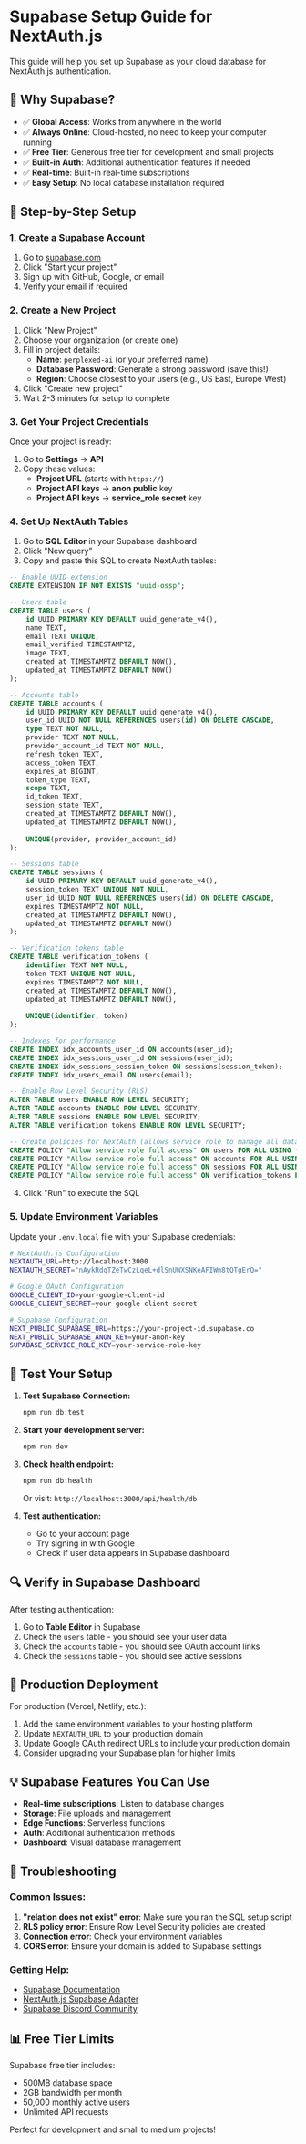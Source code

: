 # Supabase Setup Guide for NextAuth.js

This guide will help you set up Supabase as your cloud database for NextAuth.js authentication.

## 🌟 Why Supabase?

- ✅ **Global Access**: Works from anywhere in the world
- ✅ **Always Online**: Cloud-hosted, no need to keep your computer running
- ✅ **Free Tier**: Generous free tier for development and small projects
- ✅ **Built-in Auth**: Additional authentication features if needed
- ✅ **Real-time**: Built-in real-time subscriptions
- ✅ **Easy Setup**: No local database installation required

## 🚀 Step-by-Step Setup

### 1. Create a Supabase Account

1. Go to [supabase.com](https://supabase.com)
2. Click "Start your project"
3. Sign up with GitHub, Google, or email
4. Verify your email if required

### 2. Create a New Project

1. Click "New Project"
2. Choose your organization (or create one)
3. Fill in project details:
   - **Name**: `perplexed-ai` (or your preferred name)
   - **Database Password**: Generate a strong password (save this!)
   - **Region**: Choose closest to your users (e.g., US East, Europe West)
4. Click "Create new project"
5. Wait 2-3 minutes for setup to complete

### 3. Get Your Project Credentials

Once your project is ready:

1. Go to **Settings** → **API**
2. Copy these values:
   - **Project URL** (starts with `https://`)
   - **Project API keys** → **anon public** key
   - **Project API keys** → **service_role secret** key

### 4. Set Up NextAuth Tables

1. Go to **SQL Editor** in your Supabase dashboard
2. Click "New query"
3. Copy and paste this SQL to create NextAuth tables:

```sql
-- Enable UUID extension
CREATE EXTENSION IF NOT EXISTS "uuid-ossp";

-- Users table
CREATE TABLE users (
    id UUID PRIMARY KEY DEFAULT uuid_generate_v4(),
    name TEXT,
    email TEXT UNIQUE,
    email_verified TIMESTAMPTZ,
    image TEXT,
    created_at TIMESTAMPTZ DEFAULT NOW(),
    updated_at TIMESTAMPTZ DEFAULT NOW()
);

-- Accounts table
CREATE TABLE accounts (
    id UUID PRIMARY KEY DEFAULT uuid_generate_v4(),
    user_id UUID NOT NULL REFERENCES users(id) ON DELETE CASCADE,
    type TEXT NOT NULL,
    provider TEXT NOT NULL,
    provider_account_id TEXT NOT NULL,
    refresh_token TEXT,
    access_token TEXT,
    expires_at BIGINT,
    token_type TEXT,
    scope TEXT,
    id_token TEXT,
    session_state TEXT,
    created_at TIMESTAMPTZ DEFAULT NOW(),
    updated_at TIMESTAMPTZ DEFAULT NOW(),
    
    UNIQUE(provider, provider_account_id)
);

-- Sessions table
CREATE TABLE sessions (
    id UUID PRIMARY KEY DEFAULT uuid_generate_v4(),
    session_token TEXT UNIQUE NOT NULL,
    user_id UUID NOT NULL REFERENCES users(id) ON DELETE CASCADE,
    expires TIMESTAMPTZ NOT NULL,
    created_at TIMESTAMPTZ DEFAULT NOW(),
    updated_at TIMESTAMPTZ DEFAULT NOW()
);

-- Verification tokens table
CREATE TABLE verification_tokens (
    identifier TEXT NOT NULL,
    token TEXT UNIQUE NOT NULL,
    expires TIMESTAMPTZ NOT NULL,
    created_at TIMESTAMPTZ DEFAULT NOW(),
    updated_at TIMESTAMPTZ DEFAULT NOW(),
    
    UNIQUE(identifier, token)
);

-- Indexes for performance
CREATE INDEX idx_accounts_user_id ON accounts(user_id);
CREATE INDEX idx_sessions_user_id ON sessions(user_id);
CREATE INDEX idx_sessions_session_token ON sessions(session_token);
CREATE INDEX idx_users_email ON users(email);

-- Enable Row Level Security (RLS)
ALTER TABLE users ENABLE ROW LEVEL SECURITY;
ALTER TABLE accounts ENABLE ROW LEVEL SECURITY;
ALTER TABLE sessions ENABLE ROW LEVEL SECURITY;
ALTER TABLE verification_tokens ENABLE ROW LEVEL SECURITY;

-- Create policies for NextAuth (allows service role to manage all data)
CREATE POLICY "Allow service role full access" ON users FOR ALL USING (true);
CREATE POLICY "Allow service role full access" ON accounts FOR ALL USING (true);
CREATE POLICY "Allow service role full access" ON sessions FOR ALL USING (true);
CREATE POLICY "Allow service role full access" ON verification_tokens FOR ALL USING (true);
```

4. Click "Run" to execute the SQL

### 5. Update Environment Variables

Update your `.env.local` file with your Supabase credentials:

```bash
# NextAuth.js Configuration
NEXTAUTH_URL=http://localhost:3000
NEXTAUTH_SECRET="nAykRdqTZeTwCzLqeL+dlSnUWXSNKeAFIWm8tQTgErQ="

# Google OAuth Configuration
GOOGLE_CLIENT_ID=your-google-client-id
GOOGLE_CLIENT_SECRET=your-google-client-secret

# Supabase Configuration
NEXT_PUBLIC_SUPABASE_URL=https://your-project-id.supabase.co
NEXT_PUBLIC_SUPABASE_ANON_KEY=your-anon-key
SUPABASE_SERVICE_ROLE_KEY=your-service-role-key
```

## 🧪 Test Your Setup

1. **Test Supabase Connection:**
   ```bash
   npm run db:test
   ```

2. **Start your development server:**
   ```bash
   npm run dev
   ```

3. **Check health endpoint:**
   ```bash
   npm run db:health
   ```
   Or visit: `http://localhost:3000/api/health/db`

4. **Test authentication:**
   - Go to your account page
   - Try signing in with Google
   - Check if user data appears in Supabase dashboard

## 🔍 Verify in Supabase Dashboard

After testing authentication:

1. Go to **Table Editor** in Supabase
2. Check the `users` table - you should see your user data
3. Check the `accounts` table - you should see OAuth account links
4. Check the `sessions` table - you should see active sessions

## 🚀 Production Deployment

For production (Vercel, Netlify, etc.):

1. Add the same environment variables to your hosting platform
2. Update `NEXTAUTH_URL` to your production domain
3. Update Google OAuth redirect URLs to include your production domain
4. Consider upgrading your Supabase plan for higher limits

## 💡 Supabase Features You Can Use

- **Real-time subscriptions**: Listen to database changes
- **Storage**: File uploads and management
- **Edge Functions**: Serverless functions
- **Auth**: Additional authentication methods
- **Dashboard**: Visual database management

## 🔧 Troubleshooting

### Common Issues:

1. **"relation does not exist" error**: Make sure you ran the SQL setup script
2. **RLS policy error**: Ensure Row Level Security policies are created
3. **Connection error**: Check your environment variables
4. **CORS error**: Ensure your domain is added to Supabase settings

### Getting Help:

- [Supabase Documentation](https://supabase.com/docs)
- [NextAuth.js Supabase Adapter](https://authjs.dev/getting-started/adapters/supabase)
- [Supabase Discord Community](https://discord.supabase.com/)

## 📊 Free Tier Limits

Supabase free tier includes:
- 500MB database space
- 2GB bandwidth per month
- 50,000 monthly active users
- Unlimited API requests

Perfect for development and small to medium projects! 